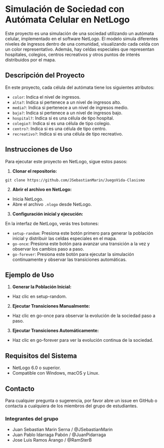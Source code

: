 # Simulación de Sociedad con Autómata Celular en NetLogo
Este proyecto es una simulación de una sociedad utilizando un autómata celular, implementado en el software NetLogo. El modelo simula diferentes niveles de ingresos dentro de una comunidad, visualizando cada celda con un color representativo. Además, hay celdas especiales que representan hospitales, colegios, centros recreativos y otros puntos de interés distribuidos por el mapa.

## Descripción del Proyecto
En este proyecto, cada célula del autómata tiene los siguientes atributos:

- `color`: Indica el nivel de ingresos.
- `alta?`: Indica si pertenece a un nivel de ingresos alto.
- `media?`: Indica si pertenece a un nivel de ingresos medio.
- `baja?`: Indica si pertenece a un nivel de ingresos bajo.
- `hospital?`: Indica si es una célula de tipo hospital.
- `colegio?`: Indica si es una célula de tipo colegio.
- `centro?`: Indica si es una célula de tipo centro.
- `recreativo?`: Indica si es una célula de tipo recreativo.

## Instrucciones de Uso
Para ejecutar este proyecto en NetLogo, sigue estos pasos:

1. **Clonar el repositorio:**

```
git clone https://github.com/JSebastianMarin/JuegoVida-Clasismo
```

2. **Abrir el archivo en NetLogo:**

- Inicia NetLogo.
- Abre el archivo `.nlogo` desde NetLogo.

3. **Configuración inicial y ejecución:**

En la interfaz de NetLogo, verás tres botones:

- `setup-random`: Presiona este botón primero para generar la población inicial y distribuir las celdas especiales en el mapa.
- `go-once`: Presiona este botón para avanzar una transición a la vez y observar los cambios paso a paso.
- `go-forever`: Presiona este botón para ejecutar la simulación continuamente y observar las transiciones automáticas.

## Ejemplo de Uso
1. **Generar la Población Inicial:**

- Haz clic en setup-random.

2. **Ejecutar Transiciones Manualmente:**

- Haz clic en go-once para observar la evolución de la sociedad paso a paso.

3. **Ejecutar Transiciones Automáticamente:**

- Haz clic en go-forever para ver la evolución continua de la sociedad.
## Requisitos del Sistema
- NetLogo 6.0 o superior.
- Compatible con Windows, macOS y Linux.

## Contacto
Para cualquier pregunta o sugerencia, por favor abre un issue en GitHub o contacta a cualquiera de los miembros del grupo de estudiantes.

### Integrantes del grupo
- Juan Sebastian Marin Serna  / @JSebastianMarin
- Juan Pablo Idarraga Pabón  / @JuanPidarraga
- Jose Luis Ramos Arango    / @RamSterB

